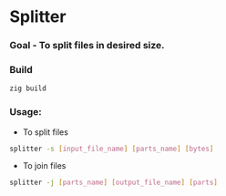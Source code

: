 # Splitter

### Goal - To split files in desired size.

### Build
```bash
zig build
```

### Usage:
- To split files
```bash
splitter -s [input_file_name] [parts_name] [bytes]
```

- To join files
```bash
splitter -j [parts_name] [output_file_name] [parts]
```
